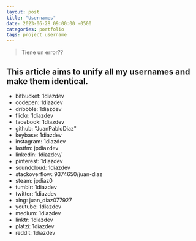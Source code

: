 ```yaml
---
layout: post
title: "Usernames"
date: 2023-06-28 09:00:00 -0500
categories: portfolio
tags: project username
---
```


> Tiene un error??

## This article aims to unify all my usernames and make them identical.

- bitbucket: 1diazdev
- codepen: 1diazdev
- dribbble: 1diazdev
- flickr: 1diazdev
- facebook: 1diazdev
- github: "JuanPabloDiaz"
- keybase: 1diazdev
- instagram: 1diazdev
- lastfm: jpdiazdev
- linkedin: 1diazdev/
- pinterest: 1diazdev
- soundcloud: 1diazdev
- stackoverflow: 9374650/juan-diaz
- steam: jpdiaz0
- tumblr: 1diazdev
- twitter: 1diazdev
- xing: juan_diaz077927
- youtube: 1diazdev
- medium: 1diazdev
- linktr: 1diazdev
- platzi: 1diazdev
- reddit: 1diazdev
